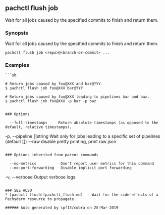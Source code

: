 ## pachctl flush job

Wait for all jobs caused by the specified commits to finish and return them.

### Synopsis


Wait for all jobs caused by the specified commits to finish and return them.

```
pachctl flush job <repo>@<branch-or-commit> ...
```

### Examples

```
```sh

# Return jobs caused by foo@XXX and bar@YYY.
$ pachctl flush job foo@XXX bar@YYY

# Return jobs caused by foo@XXX leading to pipelines bar and baz.
$ pachctl flush job foo@XXX -p bar -p baz
```
```

### Options

```
      --full-timestamps     Return absolute timestamps (as opposed to the default, relative timestamps).
  -p, --pipeline []string   Wait only for jobs leading to a specific set of pipelines (default [])
      --raw                 disable pretty printing, print raw json
```

### Options inherited from parent commands

```
      --no-metrics           Don't report user metrics for this command
      --no-port-forwarding   Disable implicit port forwarding
  -v, --verbose              Output verbose logs
```

### SEE ALSO
* [pachctl flush](pachctl_flush.md)	 - Wait for the side-effects of a Pachyderm resource to propagate.

###### Auto generated by spf13/cobra on 28-Mar-2019
